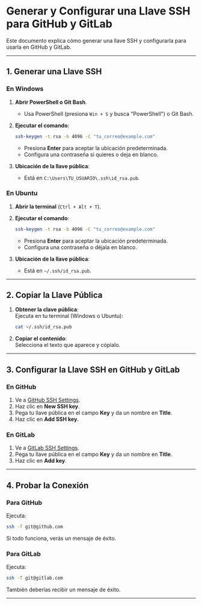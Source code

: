 # Generar y Configurar una Llave SSH para GitHub y GitLab  

Este documento explica cómo generar una llave SSH y configurarla para usarla en GitHub y GitLab.  

---

## **1. Generar una Llave SSH**  

### **En Windows**  
1. **Abrir PowerShell o Git Bash**.  
   - Usa PowerShell (presiona `Win + S` y busca "PowerShell") o Git Bash.  

2. **Ejecutar el comando**:  
   ```bash
   ssh-keygen -t rsa -b 4096 -C "tu_correo@example.com"
   ```  
   - Presiona **Enter** para aceptar la ubicación predeterminada.  
   - Configura una contraseña si quieres o deja en blanco.  

3. **Ubicación de la llave pública**:  
   - Está en `C:\Users\TU_USUARIO\.ssh\id_rsa.pub`.  

### **En Ubuntu**  
1. **Abrir la terminal** (`Ctrl + Alt + T`).  

2. **Ejecutar el comando**:  
   ```bash
   ssh-keygen -t rsa -b 4096 -C "tu_correo@example.com"
   ```  
   - Presiona **Enter** para aceptar la ubicación predeterminada.  
   - Configura una contraseña o déjala en blanco.  

3. **Ubicación de la llave pública**:  
   - Está en `~/.ssh/id_rsa.pub`.  

---

## **2. Copiar la Llave Pública**  

1. **Obtener la clave pública**:  
   Ejecuta en tu terminal (Windows o Ubuntu):  
   ```bash
   cat ~/.ssh/id_rsa.pub
   ```  

2. **Copiar el contenido**:  
   Selecciona el texto que aparece y cópialo.  

---

## **3. Configurar la Llave SSH en GitHub y GitLab**  

### **En GitHub**  
1. Ve a [GitHub SSH Settings](https://github.com/settings/keys).  
2. Haz clic en **New SSH key**.  
3. Pega tu llave pública en el campo **Key** y da un nombre en **Title**.  
4. Haz clic en **Add SSH key**.  

### **En GitLab**  
1. Ve a [GitLab SSH Settings](https://gitlab.com/-/profile/keys).  
2. Pega tu llave pública en el campo **Key** y da un nombre en **Title**.  
3. Haz clic en **Add key**.  

---

## **4. Probar la Conexión**  

### **Para GitHub**  
Ejecuta:  
```bash
ssh -T git@github.com
```  
Si todo funciona, verás un mensaje de éxito.  

### **Para GitLab**  
Ejecuta:  
```bash
ssh -T git@gitlab.com
```  
También deberías recibir un mensaje de éxito.  

---